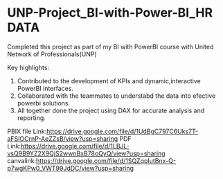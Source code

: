 # UNP-Project_BI-with-Power-BI_HR DATA
Completed this project as part of my BI with PowerBI course with United Network of Professionals(UNP)

Key highlights:

1. Contributed to the development of KPIs and dynamic,interactive PowerBI interfaces.
2. Collaborated with the teammates to understabd the data into efective powerbi solutions.
3. All together done the project using DAX for accurate analysis and reporting.

PBIX file Link:https://drive.google.com/file/d/1UdBgC797C6Uks7T-aFSIOCrnP-AeZZsB/view?usp=sharing
PDF Link:https://drive.google.com/file/d/1LBJL-vsQ9B9YZ2X9QjS2wwnBxB78oQyQ/view?usp=sharing
canvalink:https://drive.google.com/file/d/1SQZqpIutBnx-Q-p7wgKPw0_VWT99JdDC/view?usp=sharing
